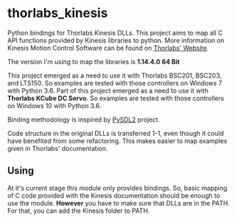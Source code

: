 # thorlabs_kinesis

Python bindings for Thorlabs Kinesis DLLs. This project aims to map all C API
functions provided by Kinesis libraries to python. More information on
Kinesis Motion Control Software can be found on
[Thorlabs' Website](https://www.thorlabs.com/software_pages/ViewSoftwarePage.cfm?Code=Motion_Control).

The version I'm using to map the libraries is **1.14.4.0 64 Bit**

This project emerged as a need to use it with Thorlabs BSC201, BSC203, and LTS150. So examples are tested with those controllers on Windows 7 with Python 3.6.
Part of this project emerged as a need to use it with **Thorlabs KCube DC Servo**.
So examples are tested with those controllers on Windows 10 with Python 3.6.

Binding methodology is inspired by
[PySDL2](https://github.com/marcusva/py-sdl2) project.

Code structure in the original DLLs is transferred 1-1, even though it could
have benefited from some refactoring. This makes easier to map examples given in
Thorlabs' documentation.

## Using

At it's current stage this module only provides bindings. So, basic mapping of
C code provided with the Kinesis documentation should be enough to use the
module. **However** you have to make sure that DLLs are in the PATH. For that,
you can add the Kinesis folder to PATH.
